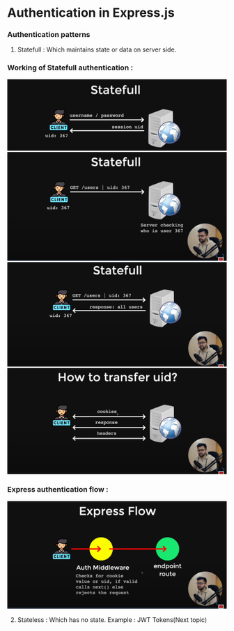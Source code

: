 # Authentication in Express.js

### Authentication patterns 
1) Statefull : Which maintains state or data on server side.

### Working of Statefull authentication : 
<img src="./assets/Pic-1.png" />
<img src="./assets/Pic-2.png" />
<img src="./assets/Pic-3.png" />
<img src="./assets/Pic-4.png" />

### Express authentication flow : 
<img src="./assets/Pic-5.png" />


2) Stateless : Which has no state.
Example : JWT Tokens(Next topic)